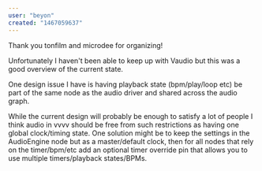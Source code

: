 ```yaml
---
user: "beyon"
created: "1467059637"
---
```


Thank you tonfilm and microdee for organizing!

Unfortunately I haven't been able to keep up with Vaudio but this was a good overview of the current state.

One design issue I have is having playback state (bpm/play/loop etc) be part of the same node as the audio driver and shared across the audio graph.

While the current design will probably be enough to satisfy a lot of people I think audio in vvvv should be free from such restrictions as having one global clock/timing state. One solution might be to keep the settings in the AudioEngine node but as a master/default clock, then for all nodes that rely on the timer/bpm/etc add an optional timer override pin that allows you to use multiple timers/playback states/BPMs.
